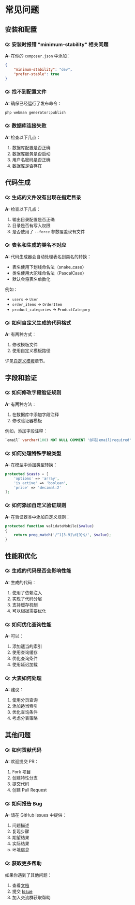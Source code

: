 # 常见问题

## 安装和配置

### Q: 安装时报错 "minimum-stability" 相关问题

**A:** 在你的 `composer.json` 中添加：

```json
{
    "minimum-stability": "dev",
    "prefer-stable": true
}
```

### Q: 找不到配置文件

**A:** 确保已经运行了发布命令：

```bash
php webman generator:publish
```

### Q: 数据库连接失败

**A:** 检查以下几点：
1. 数据库配置是否正确
2. 数据库服务是否启动
3. 用户名密码是否正确
4. 数据库是否存在

## 代码生成

### Q: 生成的文件没有出现在指定目录

**A:** 检查以下几点：
1. 输出目录配置是否正确
2. 目录是否有写入权限
3. 是否使用了 `--force` 参数覆盖现有文件

### Q: 表名和生成的类名不对应

**A:** 代码生成器会自动处理表名到类名的转换：
- 表名使用下划线命名法（snake_case）
- 类名使用大驼峰命名法（PascalCase）
- 默认会将表名单数化

例如：
- `users` -> `User`
- `order_items` -> `OrderItem`
- `product_categories` -> `ProductCategory`

### Q: 如何自定义生成的代码格式

**A:** 有两种方式：
1. 修改模板文件
2. 使用自定义模板路径

详见[自定义模板](templates.md)章节。

## 字段和验证

### Q: 如何修改字段验证规则

**A:** 有两种方法：
1. 在数据库中添加字段注释
2. 修改验证器模板

例如，添加字段注释：
```sql
`email` varchar(100) NOT NULL COMMENT '邮箱|email|required'
```

### Q: 如何处理特殊字段类型

**A:** 在模型中添加类型转换：

```php
protected $casts = [
    'options' => 'array',
    'is_active' => 'boolean',
    'price' => 'decimal:2'
];
```

### Q: 如何添加自定义验证规则

**A:** 在验证器类中添加自定义规则：

```php
protected function validateMobile($value)
{
    return preg_match('/^1[3-9]\d{9}$/', $value);
}
```

## 性能和优化

### Q: 生成的代码是否会影响性能

**A:** 生成的代码：
1. 使用了依赖注入
2. 实现了代码分层
3. 支持缓存机制
4. 可以根据需要优化

### Q: 如何优化查询性能

**A:** 可以：
1. 添加适当的索引
2. 使用查询缓存
3. 优化查询条件
4. 使用延迟加载

### Q: 大表如何处理

**A:** 建议：
1. 使用分页查询
2. 添加适当索引
3. 优化查询条件
4. 考虑分表策略

## 其他问题

### Q: 如何贡献代码

**A:** 欢迎提交 PR：
1. Fork 项目
2. 创建特性分支
3. 提交代码
4. 创建 Pull Request

### Q: 如何报告 Bug

**A:** 请在 GitHub Issues 中提供：
1. 问题描述
2. 复现步骤
3. 期望结果
4. 实际结果
5. 环境信息

### Q: 获取更多帮助

如果你遇到了其他问题：
1. 查看[文档](README.md)
2. 提交 [Issue](https://github.com/your-vendor/webman-generator/issues)
3. 加入交流群获取帮助 
